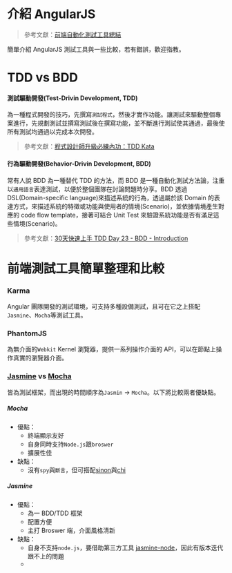 # 介紹 AngularJS 

> 參考文獻：[前端自動化測試工具總結](https://github.com/kuangwk/myblog/issues/1)

簡單介紹 AngularJS 測試工具與一些比較，若有錯誤，歡迎指教。

# TDD vs BDD

#### 測試驅動開發(Test-Drivin Development, TDD)
為一種程式開發的技巧，先撰寫```測試程式```，然後才實作功能。讓測試來驅動整個專案進行，先規劃測試並撰寫測試後在撰寫功能，並不斷進行測試使其通過，最後使所有測試均通過以完成本次開發。

> 參考文獻：[程式設計師升級必練內功：TDD Kata](https://blog.alphacamp.co/2015/03/02/tdd-kata/)

#### 行為驅動開發(Behavior-Drivin Development, BDD)
常有人說 BDD 為一種替代 TDD 的方法，而 BDD 是一種自動化測試方法論，注重以```通用語言```表達測試，以便於整個團隊在討論問題時分享。BDD 透過 DSL(Domain-specific language)來描述系統的行為，透過屬於該 Domain 的表達方式，來描述系統的特徵或功能與使用者的情境(Scenario)，並依據情境產生對應的 code flow template，接著可結合 Unit Test 來驗證系統功能是否有滿足這些情境(Scenario)。

> 參考文獻：[30天快速上手 TDD Day 23 - BDD - Introduction](https://msdn.microsoft.com/zh-tw/library/dn308251.aspx)

# 前端測試工具簡單整理和比較

### Karma
Angular 團隊開發的測試環境，可支持多種設備測試，且可在它之上搭配```Jasmine```、```Mocha```等測試工具。

### PhantomJS
為無介面的```Webkit``` Kernel 瀏覽器，提供一系列操作介面的 API，可以在節點上操作真實的瀏覽器介面。

### [Jasmine](http://jasmine.github.io/2.0/introduction.html) vs [Mocha](https://mochajs.org/)
皆為測試框架，而出現的時間順序為```Jasmin``` -> ```Mocha```。以下將比較兩者優缺點。

##### Mocha
* 優點：
	* 終端顯示友好
	* 自身同時支持```Node.js```跟```broswer```
	* 擴展性佳
* 缺點：
	* 沒有```spy```與```斷言```，但可搭配[sinon](http://sinonjs.org/docs/#sinonspy)與[chi](http://chaijs.com/)

##### Jasmine
* 優點：
	* 為一 BDD/TDD 框架
	* 配置方便
	* 主打 Broswer 端，介面風格清新
* 缺點：
	* 自身不支持```node.js```，要借助第三方工具 [jasmine-node](https://github.com/mhevery/jasmine-node)，因此有版本迭代跟不上的問題
	* 


